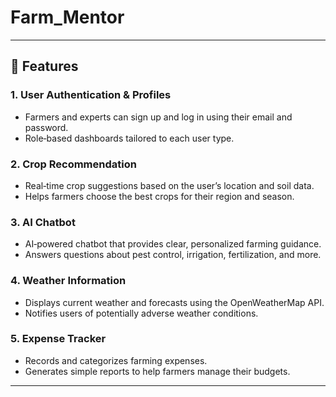 # Farm_Mentor


---

## 🚀 Features

### 1. User Authentication & Profiles
- Farmers and experts can sign up and log in using their email and password.  
- Role‑based dashboards tailored to each user type.

### 2. Crop Recommendation
- Real‑time crop suggestions based on the user’s location and soil data.  
- Helps farmers choose the best crops for their region and season.

### 3. AI Chatbot
- AI‑powered chatbot that provides clear, personalized farming guidance.  
- Answers questions about pest control, irrigation, fertilization, and more.

### 4. Weather Information
- Displays current weather and forecasts using the OpenWeatherMap API.  
- Notifies users of potentially adverse weather conditions.

### 5. Expense Tracker
- Records and categorizes farming expenses.  
- Generates simple reports to help farmers manage their budgets.

---
